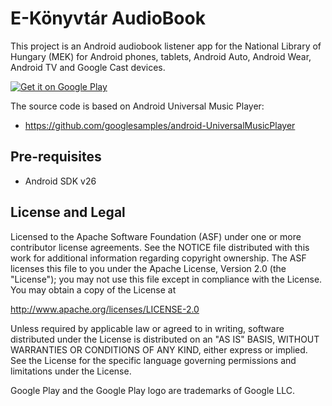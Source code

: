 E-Könyvtár AudioBook
====================

This project is an Android audiobook listener app for the National Library of Hungary (MEK)
for Android phones, tablets, Android Auto, Android Wear, Android TV and Google Cast devices.




<a href='https://play.google.com/store/apps/details?id=com.murati.oszk.audiobook&pcampaignid=MKT-Other-global-all-co-prtnr-py-PartBadge-Mar2515-1'><img alt='Get it on Google Play' src='https://play.google.com/intl/en_us/badges/images/generic/en_badge_web_generic.png'/></a>

The source code is based on Android Universal Music Player:
 - https://github.com/googlesamples/android-UniversalMusicPlayer


Pre-requisites
--------------
- Android SDK v26


License and Legal
-------
Licensed to the Apache Software Foundation (ASF) under one or more contributor
license agreements.  See the NOTICE file distributed with this work for
additional information regarding copyright ownership.  The ASF licenses this
file to you under the Apache License, Version 2.0 (the "License"); you may not
use this file except in compliance with the License.  You may obtain a copy of
the License at

  http://www.apache.org/licenses/LICENSE-2.0

Unless required by applicable law or agreed to in writing, software
distributed under the License is distributed on an "AS IS" BASIS, WITHOUT
WARRANTIES OR CONDITIONS OF ANY KIND, either express or implied.  See the
License for the specific language governing permissions and limitations under
the License.

Google Play and the Google Play logo are trademarks of Google LLC.
